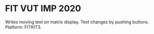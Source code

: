 # FIT VUT IMP 2020

Writes moving text on matrix display. Text changes by pushing buttons. Platform: FITKIT3. 
